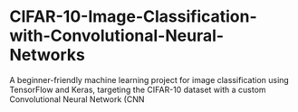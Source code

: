 # CIFAR-10-Image-Classification-with-Convolutional-Neural-Networks
A beginner-friendly machine learning project for image classification using TensorFlow and Keras, targeting the CIFAR-10 dataset with a custom Convolutional Neural Network (CNN

